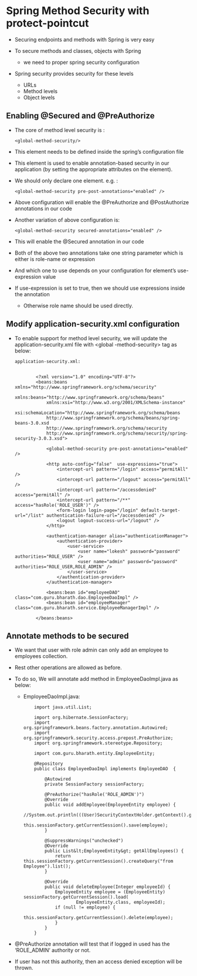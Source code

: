 # Spring Method Security with protect-pointcut

-	Securing endpoints and methods with Spring is very easy
-	To secure methods and classes, objects with Spring 
	-	we need to proper spring security configuration
-	Spring security provides security for these levels

	-	URLs
	-	Method levels
	-	Object levels
	
##	Enabling @Secured and @PreAuthorize

-	The core of method level security is :

		<global-method-security/>
		
-	This element needs to be defined inside the spring’s configuration file
-	This element is used to enable annotation-based security in our application (by setting the appropriate attributes on the element).
-	We should only declare one <global-method-security/> element. e.g. :

		<global-method-security pre-post-annotations="enabled" />
		
-	Above configuration will enable the @PreAuthorize and @PostAuthorize annotations in our code
-	Another variation of above configuration is:

		<global-method-security secured-annotations="enabled" />
		
-	This will enable the @Secured annotation in our code
-	Both of the above two annotations take one string parameter which is either is role-name or expression
-	And which one to use depends on your configuration for <http> element’s use-expression value
-	If use-expression is set to true, then we should use expressions inside the annotation 
	-	Otherwise role name should be used directly.



## 	Modify application-security.xml configuration


-	To enable support for method level security, we will update the application-security.xml file with <global -method-security> tag as below:		

		application-security.xml:
		
				
				<?xml version="1.0" encoding="UTF-8"?>
				<beans:beans xmlns="http://www.springframework.org/schema/security"
					xmlns:beans="http://www.springframework.org/schema/beans"
					xmlns:xsi="http://www.w3.org/2001/XMLSchema-instance"
					xsi:schemaLocation="http://www.springframework.org/schema/beans
					http://www.springframework.org/schema/beans/spring-beans-3.0.xsd
					http://www.springframework.org/schema/security
					http://www.springframework.org/schema/security/spring-security-3.0.3.xsd">
					 
					<global-method-security pre-post-annotations="enabled" />
					 
					<http auto-config="false"  use-expressions="true">
						<intercept-url pattern="/login" access="permitAll" />
						<intercept-url pattern="/logout" access="permitAll" />
						<intercept-url pattern="/accessdenied" access="permitAll" />
						<intercept-url pattern="/**" access="hasRole('ROLE_USER')" />
						<form-login login-page="/login" default-target-url="/list" authentication-failure-url="/accessdenied" />
						<logout logout-success-url="/logout" />
					</http>
				 
					<authentication-manager alias="authenticationManager">
						<authentication-provider>
							<user-service>
								<user name="lokesh" password="password" authorities="ROLE_USER" />
								<user name="admin" password="password" authorities="ROLE_USER,ROLE_ADMIN" />
							</user-service>
						</authentication-provider>
					</authentication-manager>
					 
					<beans:bean id="employeeDAO" class="com.guru.bharath.dao.EmployeeDaoImpl" />
					<beans:bean id="employeeManager" class="com.guru.bharath.service.EmployeeManagerImpl" />
					 
				</beans:beans>

## 	Annotate methods to be secured

-	We want that user with role admin can only add an employee to employees collection. 
-	Rest other operations are allowed as before.
-	To do so, We will annotate add method in EmployeeDaoImpl.java as below:


	-	EmployeeDaoImpl.java:
			
				import java.util.List;
				 
				import org.hibernate.SessionFactory;
				import org.springframework.beans.factory.annotation.Autowired;
				import org.springframework.security.access.prepost.PreAuthorize;
				import org.springframework.stereotype.Repository;
				 
				import com.guru.bharath.entity.EmployeeEntity;
				 
				@Repository
				public class EmployeeDaoImpl implements EmployeeDAO  {
				 
					@Autowired
					private SessionFactory sessionFactory;
				 
					@PreAuthorize("hasRole('ROLE_ADMIN')")
					@Override
					public void addEmployee(EmployeeEntity employee) {
						//System.out.println(((User)SecurityContextHolder.getContext().getAuthentication().getPrincipal()).getAuthorities());
						this.sessionFactory.getCurrentSession().save(employee);
					}
				 
					@SuppressWarnings("unchecked")
					@Override
					public List&lt;EmployeeEntity&gt; getAllEmployees() {
						return this.sessionFactory.getCurrentSession().createQuery("from Employee").list();
					}
				 
					@Override
					public void deleteEmployee(Integer employeeId) {
						EmployeeEntity employee = (EmployeeEntity) sessionFactory.getCurrentSession().load(
								EmployeeEntity.class, employeeId);
						if (null != employee) {
							this.sessionFactory.getCurrentSession().delete(employee);
						}
					}
				}
				
			
-	@PreAuthorize annotation will test that if logged in used has the ‘ROLE_ADMIN‘ authority or not.
-	If user has not this authority, then an access denied exception will be thrown.			
			
			
			
